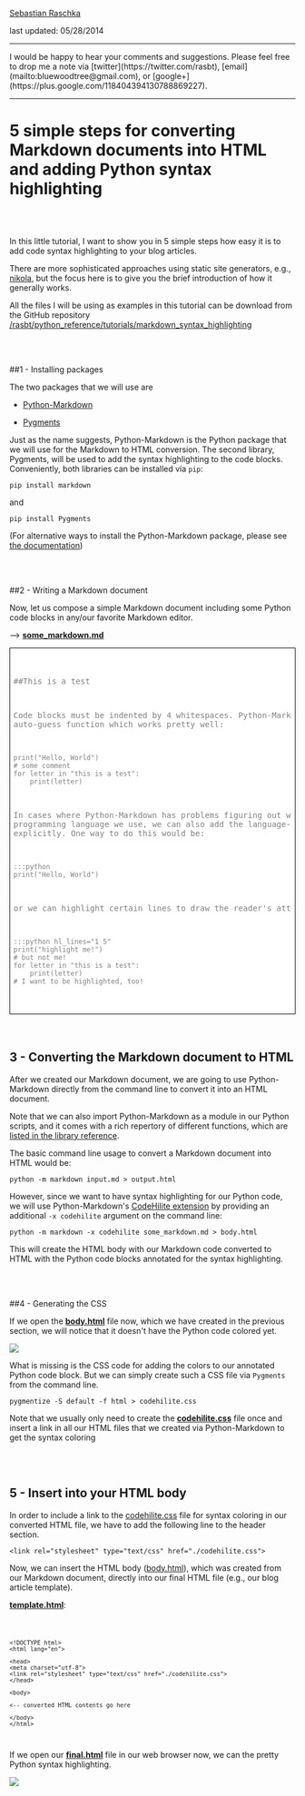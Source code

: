 [Sebastian Raschka](http://sebastianraschka.com)  

last updated: 05/28/2014

<hr>
I would be happy to hear your comments and suggestions.  
Please feel free to drop me a note via
[twitter](https://twitter.com/rasbt), [email](mailto:bluewoodtree@gmail.com), or [google+](https://plus.google.com/118404394130788869227).
<hr>


# 5 simple steps for converting Markdown documents into HTML and adding Python syntax highlighting

<br>
<br>

In this little tutorial, I want to show you in 5 simple steps how easy it is to add code syntax highlighting to your blog articles. 

There are more sophisticated approaches using static site generators, e.g., [nikola](https://github.com/getnikola/nikola), but the focus here is to give you the brief introduction of how it generally works.


All the files I will be using as examples in this tutorial can be download from the GitHub repository [/rasbt/python_reference/tutorials/markdown_syntax_highlighting](https://github.com/rasbt/python_reference/tree/master/tutorials/markdown_syntax_highlighting)

<br>
<br>

##1 - Installing packages

The two packages that we will use are

- [Python-Markdown](http://pythonhosted.org/Markdown/)

- [Pygments](http://pygments.org)

Just as the name suggests, Python-Markdown is the Python package that we will use for the Markdown to HTML conversion. 
The second library, Pygments, will be used to add the syntax highlighting to the code blocks.  
Conveniently, both libraries can be installed via `pip`:


	pip install markdown
	
and

	pip install Pygments


(For alternative ways to install the Python-Markdown package, please see [the
documentation](http://pythonhosted.org/Markdown/install.html))
	

<br>
<br>

##2 - Writing a Markdown document

Now, let us compose a simple Markdown document including some Python code blocks in any/our favorite Markdown editor. 


--> [**some_markdown.md**](https://github.com/rasbt/python_reference/blob/master/tutorials/markdown_syntax_highlighting/some_markdown.md)

<div style="padding:6px; color: grey; background-color: white; border: black 1px solid">
<pre>

##This is a test

Code blocks must be indented by 4 whitespaces.
Python-Markdown has a auto-guess function which works
pretty well:

    print("Hello, World")
	# some comment
    for letter in "this is a test":
        print(letter)

In cases where Python-Markdown has problems figuring out which
programming language we use, we can also add the language-tag
explicitly. One way to do this would be:

    :::python
    print("Hello, World")

or we can highlight certain lines to 
draw the reader's attention:

    :::python hl_lines="1 5"
	print("highlight me!")
	# but not me!
    for letter in "this is a test":
        print(letter)   
    # I want to be highlighted, too!
         
</pre>  
</div>

 
<br>
<br> 
 
## 3 - Converting the Markdown document to HTML 
 

After we created our Markdown document, we are going to use Python-Markdown directly from the command line to convert it into an HTML document.
 
Note that we can also import Python-Markdown as a module in our Python scripts, and it comes with a rich repertory of different functions, which are [listed in the library reference](https://pythonhosted.org/Markdown/reference.html).  
 
The basic command line usage to convert a Markdown document into HTML would be:

	python -m markdown input.md > output.html
	
However, since we want to have syntax highlighting for our Python code, we will use Python-Markdown's [CodeHilite extension](http://pythonhosted.org/Markdown/extensions/code_hilite.html) by providing an additional `-x codehilite` argument on the command line:  


	python -m markdown -x codehilite some_markdown.md > body.html
 
This will create the HTML body with our Markdown code converted to HTML with the Python code blocks annotated for the syntax highlighting.


<br>
<br>

##4 - Generating the CSS   

If we open the [**body.html**](https://github.com/rasbt/python_reference/blob/master/tutorials/markdown_syntax_highlighting/body.html) file now, which we have created in the previous section, we will notice that it doesn't have the Python code colored yet.

![](./images/mk_syntax_body_html.png)

What is missing is the CSS code for adding the colors to our annotated Python code block. But we can simply create such a CSS file via `Pygments` from the command line.
 
	pygmentize -S default -f html > codehilite.css  
	
Note that we usually only need to create the [**codehilite.css**](https://github.com/rasbt/python_reference/blob/master/tutorials/markdown_syntax_highlighting/codehilite.css) file once and insert a link in all our HTML files that we created via Python-Markdown to get the syntax coloring

 
<br>
<br> 
 
 
## 5 - Insert into your HTML body
 

In order to include a link to the [codehilite.css](https://github.com/rasbt/python_reference/blob/master/tutorials/markdown_syntax_highlighting/codehilite.css) file for syntax coloring in our converted HTML file, we have to add the following line to the header section. 



`<link rel="stylesheet" type="text/css" href="./codehilite.css">`


Now, we can insert the HTML body ([body.html](https://github.com/rasbt/python_reference/blob/master/tutorials/markdown_syntax_highlighting/body.html)), which was created from our Markdown document, directly into our final HTML file (e.g., our blog article template).


[**template.html**](https://github.com/rasbt/python_reference/blob/master/tutorials/markdown_syntax_highlighting/template.html): 
 
<code>
	
	<!DOCTYPE html>
	<html lang="en">

	<head>
	<meta charset="utf-8">
	<link rel="stylesheet" type="text/css" href="./codehilite.css">
	</head>

	<body>

	<-- converted HTML contents go here

	</body>
	</html>

</code> 

If we open our [**final.html**](https://github.com/rasbt/python_reference/blob/master/tutorials/markdown_syntax_highlighting/template.html) file in our web browser now, we can the pretty Python syntax highlighting.

![](./images/mk_syntax_final_html.png)


